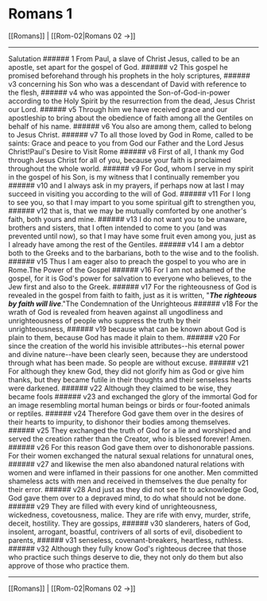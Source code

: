 # Romans 1

[[Romans]] | [[Rom-02|Romans 02 →]]
***

Salutation ###### 1 From Paul, a slave of Christ Jesus, called to be an apostle, set apart for the gospel of God. ###### v2 This gospel he promised beforehand through his prophets in the holy scriptures, ###### v3 concerning his Son who was a descendant of David with reference to the flesh, ###### v4 who was appointed the Son-of-God-in-power according to the Holy Spirit by the resurrection from the dead, Jesus Christ our Lord. ###### v5 Through him we have received grace and our apostleship to bring about the obedience of faith among all the Gentiles on behalf of his name. ###### v6 You also are among them, called to belong to Jesus Christ. ###### v7 To all those loved by God in Rome, called to be saints: Grace and peace to you from God our Father and the Lord Jesus Christ!Paul's Desire to Visit Rome ###### v8 First of all, I thank my God through Jesus Christ for all of you, because your faith is proclaimed throughout the whole world. ###### v9 For God, whom I serve in my spirit in the gospel of his Son, is my witness that I continually remember you ###### v10 and I always ask in my prayers, if perhaps now at last I may succeed in visiting you according to the will of God. ###### v11 For I long to see you, so that I may impart to you some spiritual gift to strengthen you, ###### v12 that is, that we may be mutually comforted by one another's faith, both yours and mine. ###### v13 I do not want you to be unaware, brothers and sisters, that I often intended to come to you (and was prevented until now), so that I may have some fruit even among you, just as I already have among the rest of the Gentiles. ###### v14 I am a debtor both to the Greeks and to the barbarians, both to the wise and to the foolish. ###### v15 Thus I am eager also to preach the gospel to you who are in Rome.The Power of the Gospel ###### v16 For I am not ashamed of the gospel, for it is God's power for salvation to everyone who believes, to the Jew first and also to the Greek. ###### v17 For the righteousness of God is revealed in the gospel from faith to faith, just as it is written, "**_The righteous by faith will live_**."The Condemnation of the Unrighteous ###### v18 For the wrath of God is revealed from heaven against all ungodliness and unrighteousness of people who suppress the truth by their unrighteousness, ###### v19 because what can be known about God is plain to them, because God has made it plain to them. ###### v20 For since the creation of the world his invisible attributes--his eternal power and divine nature--have been clearly seen, because they are understood through what has been made. So people are without excuse. ###### v21 For although they knew God, they did not glorify him as God or give him thanks, but they became futile in their thoughts and their senseless hearts were darkened. ###### v22 Although they claimed to be wise, they became fools ###### v23 and exchanged the glory of the immortal God for an image resembling mortal human beings or birds or four-footed animals or reptiles. ###### v24 Therefore God gave them over in the desires of their hearts to impurity, to dishonor their bodies among themselves. ###### v25 They exchanged the truth of God for a lie and worshiped and served the creation rather than the Creator, who is blessed forever! Amen. ###### v26 For this reason God gave them over to dishonorable passions. For their women exchanged the natural sexual relations for unnatural ones, ###### v27 and likewise the men also abandoned natural relations with women and were inflamed in their passions for one another. Men committed shameless acts with men and received in themselves the due penalty for their error. ###### v28 And just as they did not see fit to acknowledge God, God gave them over to a depraved mind, to do what should not be done. ###### v29 They are filled with every kind of unrighteousness, wickedness, covetousness, malice. They are rife with envy, murder, strife, deceit, hostility. They are gossips, ###### v30 slanderers, haters of God, insolent, arrogant, boastful, contrivers of all sorts of evil, disobedient to parents, ###### v31 senseless, covenant-breakers, heartless, ruthless. ###### v32 Although they fully know God's righteous decree that those who practice such things deserve to die, they not only do them but also approve of those who practice them.

***
[[Romans]] | [[Rom-02|Romans 02 →]]
